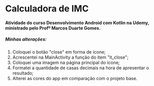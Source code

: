 # Calculadora de IMC

#### Atividade do curso Desenvolvimento Android com Kotlin na Udemy, ministrado pelo Profº Marcos Duarte Gomes.

##### Minhas alterações:

1. Coloquei o botão "close" em forma de ícone;
2. Acrescentei na MainActivity a função do item "it_close";
3. Coloquei uma imagem na página principal do ícone;
4. Formatei a quantidade de casas decimais na hora de apresentar o resultado;
5. Alterei as cores do app em comparação com o projeto base.